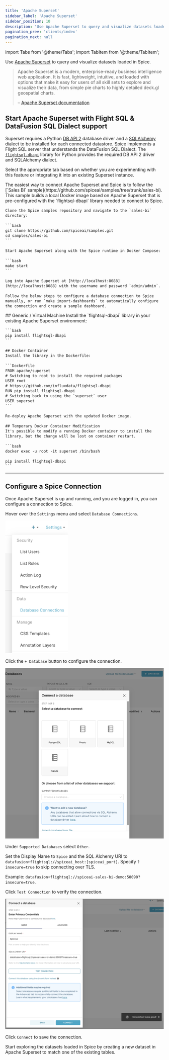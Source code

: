 ```yaml
---
title: 'Apache Superset'
sidebar_label: 'Apache Superset'
sidebar_position: 10
description: 'Use Apache Superset to query and visualize datasets loaded in Spice.'
pagination_prev: 'clients/index'
pagination_next: null
---
```


import Tabs from '@theme/Tabs';
import TabItem from '@theme/TabItem';

Use [Apache Superset](https://superset.apache.org/) to query and visualize datasets loaded in Spice.

> Apache Superset is a modern, enterprise-ready business intelligence web application. It is fast, lightweight, intuitive, and loaded with options that make it easy for users of all skill sets to explore and visualize their data, from simple pie charts to highly detailed deck.gl geospatial charts.
> 
> – [Apache Superset documentation](https://superset.apache.org/docs/intro/)

## Start Apache Superset with Flight SQL & DataFusion SQL Dialect support

Superset requires a Python [DB API 2](https://peps.python.org/pep-0249/) database driver and a [SQLAlchemy](https://www.sqlalchemy.org/) dialect to be installed for each connected datastore. Spice implements a Flight SQL server that understands the DataFusion SQL Dialect. The [`flightsql-dbapi`](https://pypi.org/project/flightsql-dbapi/) library for Python provides the required DB API 2 driver and SQLAlchemy dialect.

Select the appropriate tab based on whether you are experimenting with this feature or integrating it into an existing Superset instance.

<Tabs>
  <TabItem value="experimenting" label="Experimenting" default>
    The easiest way to connect Apache Superset and Spice is to follow the [`Sales BI` sample](https://github.com/spiceai/samples/tree/trunk/sales-bi). This sample builds a local Docker image based on Apache Superset that is pre-configured with the `flightsql-dbapi` library needed to connect to Spice.

    Clone the Spice samples repository and navigate to the `sales-bi` directory:

    ```bash
    git clone https://github.com/spiceai/samples.git
    cd samples/sales-bi
    ```

    Start Apache Superset along with the Spice runtime in Docker Compose:

    ```bash
    make start
    ```

    Log into Apache Superset at [http://localhost:8088](http://localhost:8088) with the username and password `admin/admin`.

    Follow the below steps to configure a database connection to Spice manually, or run `make import-dashboards` to automatically configure the connection and create a sample dashboard.
  </TabItem>
  <TabItem value="existing" label="Integrating with Existing Superset">
    ## Generic / Virtual Machine
    Install the `flightsql-dbapi` library in your existing Apache Superset environment:

    ```bash
    pip install flightsql-dbapi
    ```

    ## Docker Container
    Install the library in the Dockerfile:

    ```Dockerfile
    FROM apache/superset
    # Switching to root to install the required packages
    USER root
    # https://github.com/influxdata/flightsql-dbapi
    RUN pip install flightsql-dbapi
    # Switching back to using the `superset` user
    USER superset
    ```

    Re-deploy Apache Superset with the updated Docker image.

    ## Temporary Docker Container Modification
    It's possible to modify a running Docker container to install the library, but the change will be lost on container restart.
      
    ```bash
    docker exec -u root -it superset /bin/bash

    pip install flightsql-dbapi
    ```

  </TabItem>
</Tabs>

---

## Configure a Spice Connection

Once Apache Superset is up and running, and you are logged in, you can configure a connection to Spice.

Hover over the `Settings` menu and select `Database Connections`.

<img width="200" src="/img/superset/superset-docs-connection-settings.png" />

Click the `+ Database` button to configure the connection.

<img width="800" src="/img/superset/superset-docs-new-db.png" />

Under `Supported Databases` select `Other`.

Set the Display Name to `Spice` and the SQL Alchemy URI to `datafusion+flightsql://spiceai_host:[spiceai_port]`. Specify `?insecure=true` to skip connecting over TLS.

Example: `datafusion+flightsql://spiceai-sales-bi-demo:50090?insecure=true`.

Click `Test Connection` to verify the connection.

<img width="800" src="/img/superset/superset-docs-test-conn.png" />

Click `Connect` to save the connection.

Start exploring the datasets loaded in Spice by creating a new dataset in Apache Superset to match one of the existing tables.
